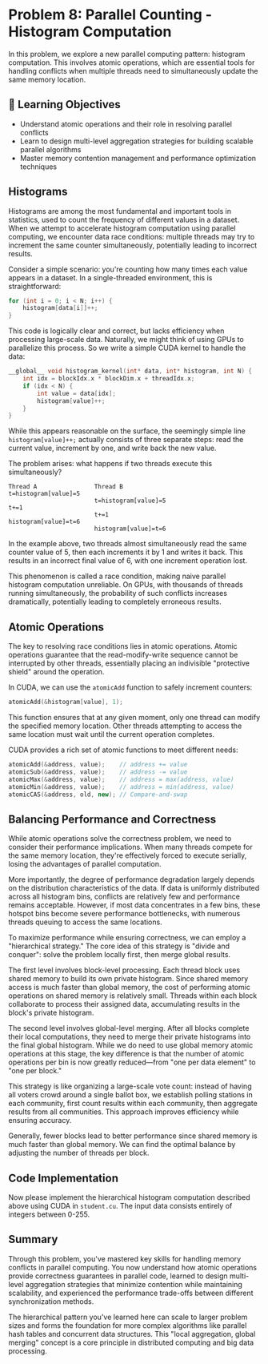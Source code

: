 # Problem 8: Parallel Counting - Histogram Computation

In this problem, we explore a new parallel computing pattern: histogram computation. This involves atomic operations, which are essential tools for handling conflicts when multiple threads need to simultaneously update the same memory location.

## 🎯 Learning Objectives

- Understand atomic operations and their role in resolving parallel conflicts
- Learn to design multi-level aggregation strategies for building scalable parallel algorithms
- Master memory contention management and performance optimization techniques

## Histograms

Histograms are among the most fundamental and important tools in statistics, used to count the frequency of different values in a dataset. When we attempt to accelerate histogram computation using parallel computing, we encounter data race conditions: multiple threads may try to increment the same counter simultaneously, potentially leading to incorrect results.

Consider a simple scenario: you're counting how many times each value appears in a dataset. In a single-threaded environment, this is straightforward:

```cpp
for (int i = 0; i < N; i++) {
    histogram[data[i]]++;
}
```

This code is logically clear and correct, but lacks efficiency when processing large-scale data. Naturally, we might think of using GPUs to parallelize this process. So we write a simple CUDA kernel to handle the data:

```cpp
__global__ void histogram_kernel(int* data, int* histogram, int N) {
    int idx = blockIdx.x * blockDim.x + threadIdx.x;
    if (idx < N) {
        int value = data[idx];
        histogram[value]++;
    }
}
```

While this appears reasonable on the surface, the seemingly simple line `histogram[value]++;` actually consists of three separate steps: read the current value, increment by one, and write back the new value.

The problem arises: what happens if two threads execute this simultaneously?

```
Thread A                Thread B
t=histogram[value]=5
                        t=histogram[value]=5
t+=1
                        t+=1
histogram[value]=t=6
                        histogram[value]=t=6
```

In the example above, two threads almost simultaneously read the same counter value of 5, then each increments it by 1 and writes it back. This results in an incorrect final value of 6, with one increment operation lost.

This phenomenon is called a race condition, making naive parallel histogram computation unreliable. On GPUs, with thousands of threads running simultaneously, the probability of such conflicts increases dramatically, potentially leading to completely erroneous results.

## Atomic Operations

The key to resolving race conditions lies in atomic operations. Atomic operations guarantee that the read-modify-write sequence cannot be interrupted by other threads, essentially placing an indivisible "protective shield" around the operation.

In CUDA, we can use the `atomicAdd` function to safely increment counters:

```cpp
atomicAdd(&histogram[value], 1);
```

This function ensures that at any given moment, only one thread can modify the specified memory location. Other threads attempting to access the same location must wait until the current operation completes.

CUDA provides a rich set of atomic functions to meet different needs:

```cpp
atomicAdd(&address, value);    // address += value
atomicSub(&address, value);    // address -= value  
atomicMax(&address, value);    // address = max(address, value)
atomicMin(&address, value);    // address = min(address, value)
atomicCAS(&address, old, new); // Compare-and-swap
```

## Balancing Performance and Correctness

While atomic operations solve the correctness problem, we need to consider their performance implications. When many threads compete for the same memory location, they're effectively forced to execute serially, losing the advantages of parallel computation.

More importantly, the degree of performance degradation largely depends on the distribution characteristics of the data. If data is uniformly distributed across all histogram bins, conflicts are relatively few and performance remains acceptable. However, if most data concentrates in a few bins, these hotspot bins become severe performance bottlenecks, with numerous threads queuing to access the same locations.

To maximize performance while ensuring correctness, we can employ a "hierarchical strategy." The core idea of this strategy is "divide and conquer": solve the problem locally first, then merge global results.

The first level involves block-level processing. Each thread block uses shared memory to build its own private histogram. Since shared memory access is much faster than global memory, the cost of performing atomic operations on shared memory is relatively small. Threads within each block collaborate to process their assigned data, accumulating results in the block's private histogram.

The second level involves global-level merging. After all blocks complete their local computations, they need to merge their private histograms into the final global histogram. While we do need to use global memory atomic operations at this stage, the key difference is that the number of atomic operations per bin is now greatly reduced—from "one per data element" to "one per block."

This strategy is like organizing a large-scale vote count: instead of having all voters crowd around a single ballot box, we establish polling stations in each community, first count results within each community, then aggregate results from all communities. This approach improves efficiency while ensuring accuracy.

Generally, fewer blocks lead to better performance since shared memory is much faster than global memory. We can find the optimal balance by adjusting the number of threads per block.

## Code Implementation

Now please implement the hierarchical histogram computation described above using CUDA in `student.cu`. The input data consists entirely of integers between 0-255.

## Summary

Through this problem, you've mastered key skills for handling memory conflicts in parallel computing. You now understand how atomic operations provide correctness guarantees in parallel code, learned to design multi-level aggregation strategies that minimize contention while maintaining scalability, and experienced the performance trade-offs between different synchronization methods.

The hierarchical pattern you've learned here can scale to larger problem sizes and forms the foundation for more complex algorithms like parallel hash tables and concurrent data structures. This "local aggregation, global merging" concept is a core principle in distributed computing and big data processing.